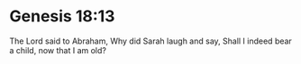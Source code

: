 # Genesis 18:13

The Lord said to Abraham, Why did Sarah laugh and say, Shall I indeed bear a child, now that I am old?
